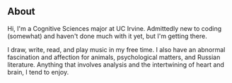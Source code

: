 ## About

Hi, I'm a Cognitive Sciences major at UC Irvine. Admittedly new to coding (somewhat) and haven't done much with it yet, but I'm getting there.

I draw, write, read, and play music in my free time. I also have an abnormal fascination and affection for animals, psychological matters, and Russian literature. Anything that involves analysis and the intertwining of heart and brain, I tend to enjoy.

<!--
**marissa-wang/marissa-wang** is a ✨ _special_ ✨ repository because its `README.md` (this file) appears on your GitHub profile.

Here are some ideas to get you started:

- 🔭 I’m currently working on ...
- 🌱 I’m currently learning ...
- 👯 I’m looking to collaborate on ...
- 🤔 I’m looking for help with ...
- 💬 Ask me about ...
- 📫 How to reach me: ...
- 😄 Pronouns: ...
- ⚡ Fun fact: ...
-->

